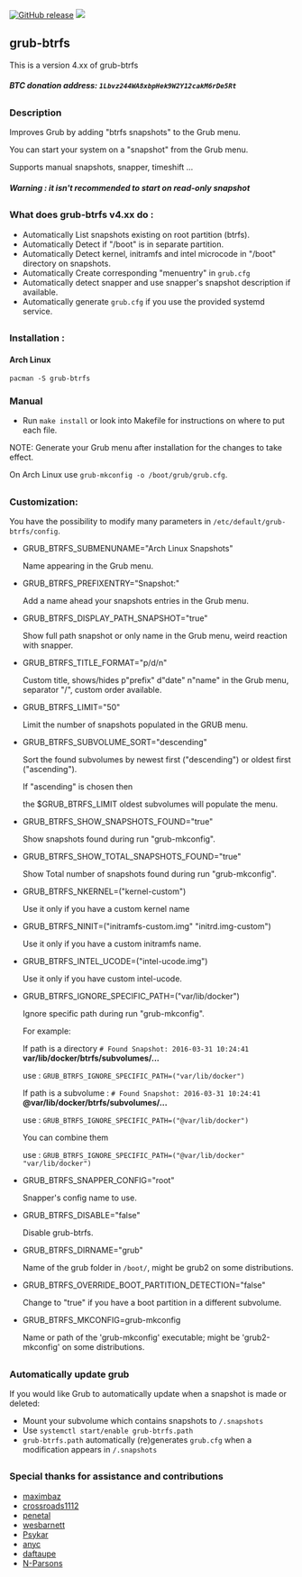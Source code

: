 [![GitHub release](https://img.shields.io/github/release/Antynea/grub-btrfs.svg)](https://github.com/Antynea/grub-btrfs/releases)
![](https://img.shields.io/github/license/Antynea/grub-btrfs.svg)

## grub-btrfs

This is a version 4.xx of grub-btrfs
##### BTC donation address: `1Lbvz244WA8xbpHek9W2Y12cakM6rDe5Rt`
##
### Description
Improves Grub by adding "btrfs snapshots" to the Grub menu.

You can start your system on a "snapshot" from the Grub menu.

Supports manual snapshots, snapper, timeshift ...

##### Warning : it isn't recommended to start on read-only snapshot
##
### What does grub-btrfs v4.xx do :
* Automatically List snapshots existing on root partition (btrfs).
* Automatically Detect if "/boot" is in separate partition.
* Automatically Detect kernel, initramfs and intel microcode in "/boot" directory on snapshots.
* Automatically Create corresponding "menuentry" in `grub.cfg`
* Automatically detect snapper and use snapper's snapshot description if available.
* Automatically generate `grub.cfg` if you use the provided systemd service.
##
### Installation :
#### Arch Linux

```
pacman -S grub-btrfs
```

### Manual

* Run `make install` or look into Makefile for instructions on where to put each file.

NOTE: Generate your Grub menu after installation for the changes to take effect.

On Arch Linux use `grub-mkconfig -o /boot/grub/grub.cfg`.

##
### Customization:

You have the possibility to modify many parameters in `/etc/default/grub-btrfs/config`.

* GRUB_BTRFS_SUBMENUNAME="Arch Linux Snapshots"

	Name appearing in the Grub menu.

* GRUB_BTRFS_PREFIXENTRY="Snapshot:"

	Add a name ahead your snapshots entries in the Grub menu.
	
* GRUB_BTRFS_DISPLAY_PATH_SNAPSHOT="true"
	
	Show full path snapshot or only name in the Grub menu, weird reaction with snapper.
	
* GRUB_BTRFS_TITLE_FORMAT="p/d/n"

 	Custom title, shows/hides p"prefix" d"date" n"name" in the Grub menu, separator "/", custom order available.

* GRUB_BTRFS_LIMIT="50"

	Limit the number of snapshots populated in the GRUB menu.

* GRUB_BTRFS_SUBVOLUME_SORT="descending"

	Sort the found subvolumes by newest first ("descending") or oldest first ("ascending"). 
	
	If "ascending" is chosen then 
	
	the $GRUB_BTRFS_LIMIT oldest subvolumes will populate the menu.

* GRUB_BTRFS_SHOW_SNAPSHOTS_FOUND="true"
	
	Show snapshots found during run "grub-mkconfig".
	
* GRUB_BTRFS_SHOW_TOTAL_SNAPSHOTS_FOUND="true"
	
	Show Total number of snapshots found during run "grub-mkconfig".

* GRUB_BTRFS_NKERNEL=("kernel-custom")

	Use it only if you have a custom kernel name

* GRUB_BTRFS_NINIT=("initramfs-custom.img" "initrd.img-custom")

	Use it only if you have a custom initramfs name.

* GRUB_BTRFS_INTEL_UCODE=("intel-ucode.img")

	Use it only if you have custom intel-ucode.

* GRUB_BTRFS_IGNORE_SPECIFIC_PATH=("var/lib/docker")

	Ignore specific path during run "grub-mkconfig".
	
	For example: 
	
	If path is a directory `# Found Snapshot: 2016-03-31 10:24:41` **var/lib/docker/btrfs/subvolumes/...**
	
	use : `GRUB_BTRFS_IGNORE_SPECIFIC_PATH=("var/lib/docker")`
	
	If path is a subvolume : `# Found Snapshot: 2016-03-31 10:24:41` **@var/lib/docker/btrfs/subvolumes/...**
	
	use : `GRUB_BTRFS_IGNORE_SPECIFIC_PATH=("@var/lib/docker")`
	
	You can combine them
	
	use : `GRUB_BTRFS_IGNORE_SPECIFIC_PATH=("@var/lib/docker" "var/lib/docker")`


* GRUB_BTRFS_SNAPPER_CONFIG="root"													

	Snapper's config name to use.

* GRUB_BTRFS_DISABLE="false"

	Disable grub-btrfs.

* GRUB_BTRFS_DIRNAME="grub"

	Name of the grub folder in `/boot/`, might be grub2 on some distributions.

* GRUB_BTRFS_OVERRIDE_BOOT_PARTITION_DETECTION="false"

	Change to "true" if you have a boot partition in a different subvolume.

* GRUB_BTRFS_MKCONFIG=grub-mkconfig

	Name or path of the 'grub-mkconfig' executable; might be 'grub2-mkconfig' on some distributions.
	
##
### Automatically update grub
If you would like Grub to automatically update when a snapshot is made or deleted:
* Mount your subvolume which contains snapshots to `/.snapshots`
* Use `systemctl start/enable grub-btrfs.path`
* `grub-btrfs.path` automatically (re)generates `grub.cfg` when a modification appears in `/.snapshots`
##
### Special thanks for assistance and contributions
* [maximbaz](https://github.com/maximbaz)
* [crossroads1112](https://github.com/crossroads1112)
* [penetal](https://github.com/penetal)
* [wesbarnett](https://github.com/wesbarnett)
* [Psykar](https://github.com/Psykar)
* [anyc](https://github.com/anyc)
* [daftaupe](https://github.com/daftaupe)
* [N-Parsons](https://github.com/N-Parsons)
##
